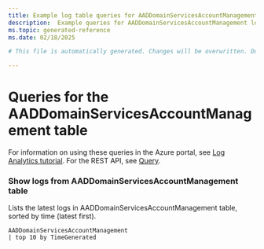 ```yaml
---
title: Example log table queries for AADDomainServicesAccountManagement
description:  Example queries for AADDomainServicesAccountManagement log table
ms.topic: generated-reference
ms.date: 02/18/2025

# This file is automatically generated. Changes will be overwritten. Do not change this file directly. 

---
```


# Queries for the AADDomainServicesAccountManagement table

For information on using these queries in the Azure portal, see [Log Analytics tutorial](/azure/azure-monitor/logs/log-analytics-tutorial). For the REST API, see [Query](/rest/api/loganalytics/query).


### Show logs from AADDomainServicesAccountManagement table  


Lists the latest logs in AADDomainServicesAccountManagement table, sorted by time (latest first).  

```query
AADDomainServicesAccountManagement
| top 10 by TimeGenerated
```

